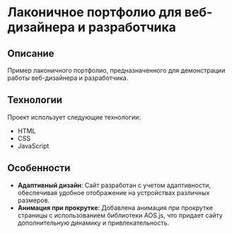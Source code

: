 # Лаконичное портфолио для веб-дизайнера и разработчика

## Описание

Пример лаконичного портфолио, предназначенного для демонстрации работы веб-дизайнера и разработчика.

## Технологии

Проект использует следующие технологии:

- HTML
- CSS
- JavaScript

## Особенности

- **Адаптивный дизайн**: Сайт разработан с учетом адаптивности, обеспечивая удобное отображение на устройствах различных размеров.
- **Анимация при прокрутке**: Добавлена анимация при прокрутке страницы с использованием библиотеки AOS.js, что придает сайту дополнительную динамику и привлекательность.
